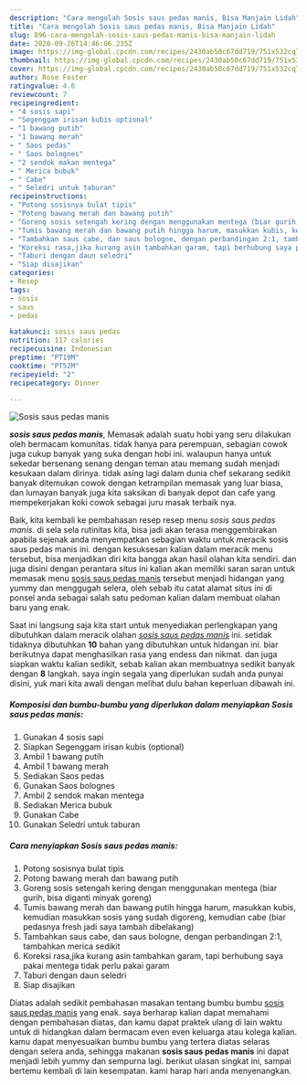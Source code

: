 ```yaml
---
description: "Cara mengolah Sosis saus pedas manis, Bisa Manjain Lidah"
title: "Cara mengolah Sosis saus pedas manis, Bisa Manjain Lidah"
slug: 896-cara-mengolah-sosis-saus-pedas-manis-bisa-manjain-lidah
date: 2020-09-26T14:46:06.235Z
image: https://img-global.cpcdn.com/recipes/2430ab50c67dd719/751x532cq70/sosis-saus-pedas-manis-foto-resep-utama.jpg
thumbnail: https://img-global.cpcdn.com/recipes/2430ab50c67dd719/751x532cq70/sosis-saus-pedas-manis-foto-resep-utama.jpg
cover: https://img-global.cpcdn.com/recipes/2430ab50c67dd719/751x532cq70/sosis-saus-pedas-manis-foto-resep-utama.jpg
author: Rose Foster
ratingvalue: 4.6
reviewcount: 7
recipeingredient:
- "4 sosis sapi"
- "Segenggam irisan kubis optional"
- "1 bawang putih"
- "1 bawang merah"
- " Saos pedas"
- " Saos bolognes"
- "2 sendok makan mentega"
- " Merica bubuk"
- " Cabe"
- " Seledri untuk taburan"
recipeinstructions:
- "Potong sosisnya bulat tipis"
- "Potong bawang merah dan bawang putih"
- "Goreng sosis setengah kering dengan menggunakan mentega (biar gurih, bisa diganti minyak goreng)"
- "Tumis bawang merah dan bawang putih hingga harum, masukkan kubis, kemudian masukkan sosis yang sudah digoreng, kemudian cabe (biar pedasnya fresh jadi saya tambah dibelakang)"
- "Tambahkan saus cabe, dan saus bologne, dengan perbandingan 2:1, tambahkan merica sedikit"
- "Koreksi rasa,jika kurang asin tambahkan garam, tapi berhubung saya pakai mentega tidak perlu pakai garam"
- "Taburi dengan daun seledri"
- "Siap disajikan"
categories:
- Resep
tags:
- sosis
- saus
- pedas

katakunci: sosis saus pedas 
nutrition: 117 calories
recipecuisine: Indonesian
preptime: "PT19M"
cooktime: "PT52M"
recipeyield: "2"
recipecategory: Dinner

---
```



![Sosis saus pedas manis](https://img-global.cpcdn.com/recipes/2430ab50c67dd719/751x532cq70/sosis-saus-pedas-manis-foto-resep-utama.jpg)

<b><i>sosis saus pedas manis</i></b>, Memasak adalah suatu hobi yang seru dilakukan oleh bermacam komunitas. tidak hanya para perempuan, sebagian cowok juga cukup banyak yang suka dengan hobi ini. walaupun hanya untuk sekedar bersenang senang dengan teman atau memang sudah menjadi kesukaan dalam dirinya. tidak asing lagi dalam dunia chef sekarang sedikit banyak ditemukan cowok dengan ketrampilan memasak yang luar biasa, dan lumayan banyak juga kita saksikan di banyak depot dan cafe yang mempekerjakan koki cowok sebagai juru masak terbaik nya.



Baik, kita kembali ke pembahasan resep resep menu <i>sosis saus pedas manis</i>. di sela sela rutinitas kita, bisa jadi akan terasa menggembirakan apabila sejenak anda menyempatkan sebagian waktu untuk meracik sosis saus pedas manis ini. dengan kesuksesan kalian dalam meracik menu tersebut, bisa menjadikan diri kita bangga akan hasil olahan kita sendiri. dan juga disini dengan perantara situs ini kalian akan memiliki saran saran untuk memasak menu <u>sosis saus pedas manis</u> tersebut menjadi hidangan yang yummy dan menggugah selera, oleh sebab itu catat alamat situs ini di ponsel anda sebagai salah satu pedoman kalian dalam membuat olahan baru yang enak.


Saat ini langsung saja kita start untuk menyediakan perlengkapan yang dibutuhkan dalam meracik olahan <u><i>sosis saus pedas manis</i></u> ini. setidak tidaknya dibutuhkan <b>10</b> bahan yang dibutuhkan untuk hidangan ini. biar berikutnya dapat menghasilkan rasa yang endess dan nikmat. dan juga siapkan waktu kalian sedikit, sebab kalian akan membuatnya sedikit banyak dengan <b>8</b> langkah. saya ingin segala yang diperlukan sudah anda punyai disini, yuk mari kita awali dengan melihat dulu bahan keperluan dibawah ini.

<!--inarticleads1-->

##### Komposisi dan bumbu-bumbu yang diperlukan dalam menyiapkan Sosis saus pedas manis:

1. Gunakan 4 sosis sapi
1. Siapkan Segenggam irisan kubis (optional)
1. Ambil 1 bawang putih
1. Ambil 1 bawang merah
1. Sediakan  Saos pedas
1. Gunakan  Saos bolognes
1. Ambil 2 sendok makan mentega
1. Sediakan  Merica bubuk
1. Gunakan  Cabe
1. Gunakan  Seledri untuk taburan




<!--inarticleads2-->

##### Cara menyiapkan Sosis saus pedas manis:

1. Potong sosisnya bulat tipis
1. Potong bawang merah dan bawang putih
1. Goreng sosis setengah kering dengan menggunakan mentega (biar gurih, bisa diganti minyak goreng)
1. Tumis bawang merah dan bawang putih hingga harum, masukkan kubis, kemudian masukkan sosis yang sudah digoreng, kemudian cabe (biar pedasnya fresh jadi saya tambah dibelakang)
1. Tambahkan saus cabe, dan saus bologne, dengan perbandingan 2:1, tambahkan merica sedikit
1. Koreksi rasa,jika kurang asin tambahkan garam, tapi berhubung saya pakai mentega tidak perlu pakai garam
1. Taburi dengan daun seledri
1. Siap disajikan




Diatas adalah sedikit pembahasan masakan tentang bumbu bumbu <u>sosis saus pedas manis</u> yang enak. saya berharap kalian dapat memahami dengan pembahasan diatas, dan kamu dapat praktek ulang di lain waktu untuk di hidangkan dalam bermacam even even keluarga atau kolega kalian. kamu dapat menyesuaikan bumbu bumbu yang tertera diatas selaras dengan selera anda, sehingga makanan <b>sosis saus pedas manis</b> ini dapat menjadi lebih yummy dan sempurna lagi. berikut ulasan singkat ini, sampai bertemu kembali di lain kesempatan. kami harap hari anda menyenangkan.
